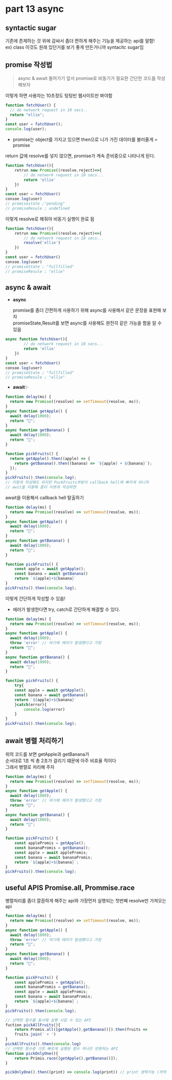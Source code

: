 # part 13 async

## syntactic sugar

기존에 존제하는 것 위에 감싸서 좀더 편하게 해주는 기능을 제공하는 api를 말함!<br>
ex) class 이것도 원래 있던거를 보기 좋게 만든거니까 syntacitc sugar임

## promise 작성법

> async & await 들어가기 앞서 promise로 비동기가 필요한 간단한 코드를 작성해보자

이렇게 하면 사용자는 10초정도 텅텅빈 웹사이트만 봐야함

```js
function fetchUser() {
  // do network request in 10 secs..
  return "ellie";
}
const user = fatchUser();
console.log(user);
```

- promise는 object를 가지고 있으면 then으로 니가 가진 데이터를 불러줄게 = promise

return 값에 resolve를 넣지 않으면, promise가 계속 준비중으로 나타나게 된다.

```js
function fetchUser(){
    retrun new Promise((resolve,reject)=>{
        // do network request in 10 secs...
        return 'ellie'
    })
}
const user = fetchUser()
consoe.log(user)
// promisestate ;"pending"
// promiseResule ; undefined

```

이렇게 resolve로 해줘야 비동기 실행이 완료 됨

```js
function fetchUser(){
    retrun new Promise((resolve,reject)=>{
        // do network request in 10 secs...
        resolve('ellie')
    })
}
const user = fetchUser()
consoe.log(user)
// promiseState ; "fullfilled"
// promiseResule ; "ellie"
```

## async & await

- **async**

  promise를 좀더 간편하게 사용하기 위해 async를 사용해서 같은 문장을 표현해 보자<br>
  promiseState,Result를 보면 async를 사용해도 완전히 같은 가능을 함을 알 수 있음

```js
async function fetchUser(){
        // do network request in 10 secs...
        return 'ellie'
    })
}
const user = fetchUser()
consoe.log(user)
// promiseState ; "fullfilled"
// promiseResule ; "ellie"
```

- **await**✨

```js
function delay(ms) {
  return new Promise((resolve) => setTimeout(resolve, ms));
}
async function getApple() {
  await delay(1000);
  return "🍎";
}
async function getBanana() {
  await delay(1000);
  return "🍊";
}

function pickFruits() {
  return getApple().then((apple) => {
    return getBanana().then((banana) => `${apple} + ${banana}`);
  });
}
pickFruits().then(console.log);
// 이렇게 작성해도 되지만 PuckFruits부분이 callback hell에 빠지게 되니까
// awit을 이용해 좀더 이쁘게 작성하면
```

await을 이용해서 callback hell 탈출하기

```js
function delay(ms) {
  return new Promise((resolve) => setTimeout(resolve, ms));
}
async function getApple() {
  await delay(1000);
  return "🍎";
}
async function getBanana() {
  await delay(1000);
  return "🍊";
}

function pickFruits() {
    const apple = await getApple();
    const banana = await getBanana()
    return `${apple}+${banana}`
}
pickFruits().then(console.log);
```

이렇게 간단하게 작성할 수 있음!

- 에러가 발생한다면 try, catch로 간단하게 해결할 수 있다.

```js
function delay(ms) {
  return new Promise((resolve) => setTimeout(resolve, ms));
}
async function getApple() {
  await delay(1000);
  throw 'error' // 여기에 에러가 발생했다고 가정
  return "🍎";
}
async function getBanana() {
  await delay(1000);
  return "🍊";
}

function pickFruits() {
    try{
    const apple = await getApple();
    const banana = await getBanana()
    return `${apple}+${banana}`
    }catch(error){
        console.log(error)
    }
}
pickFruits().then(console.log);
```

## await 병렬 처리하기

위의 코드를 보면 getApple과 getBanana가 <br>
순서대로 1초 씩 총 2초가 걸리기 떄문에 아주 비효율 적이다<br>
그래서 병렬로 처리해 주자

```js
function delay(ms) {
  return new Promise((resolve) => setTimeout(resolve, ms));
}
async function getApple() {
  await delay(1000);
  throw 'error' // 여기에 에러가 발생했다고 가정
  return "🍎";
}
async function getBanana() {
  await delay(1000);
  return "🍊";
}

function pickFruits() {
    const applePromis = getApple();
    const bananaPromis = getBanana();
    const apple = await applePromis;
    const banana = await bananaPromis;
    return `${apple}+${banana}`;
}
pickFruits().then(console.log);
```

## useful APIS Promise.all, Prommise.race

병렬처리를 좀더 깔끔하게 해주는 api와 가장먼저 실행되는 첫번째 resolve만 가져오는 api

```js
function delay(ms) {
  return new Promise((resolve) => setTimeout(resolve, ms));
}
async function getApple() {
  await delay(1000);
  throw 'error' // 여기에 에러가 발생했다고 가정
  return "🍎";
}
async function getBanana() {
  await delay(1000);
  return "🍊";
}

function pickFruits() {
    const applePromis = getApple();
    const bananaPromis = getBanana();
    const apple = await applePromis;
    const banana = await bananaPromis;
    return `${apple}+${banana}`;
}
pickFruits().then(console.log);

// 선택한 함수를 동시에 실행 시킬 수 있는 API
fuction pickAllFruits(){
    return Promis.all([getApple(),getBanana()]).then(fruits =>
    fruits.join(' + ')
}
pickAllFruits().then(console.log)
// 선택한 함수중 가장 빠르게 실행된 함수 하나만 반환하는 API
function pickOnlyOne(){
    return Primis.race([getApple(),getBanana()]);
}

pickOnlyOne().then((print) => console.log(print)) // print 생략가능 (까먹을까봐 위랑 비교하라고 적어 둠)
```
